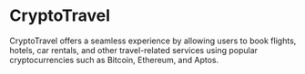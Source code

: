 # CryptoTravel
CryptoTravel offers a seamless experience by allowing users to book flights, hotels, car rentals, and other travel-related services using popular cryptocurrencies such as Bitcoin, Ethereum, and Aptos.
